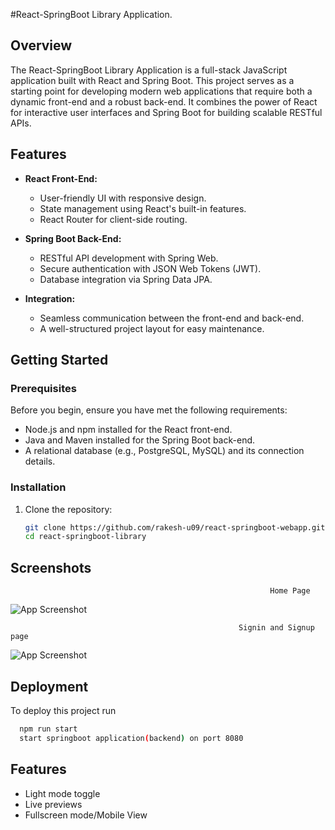 #React-SpringBoot Library Application.



## Overview

The React-SpringBoot Library Application is a full-stack JavaScript application built with React and Spring Boot. This project serves as a starting point for developing modern web applications that require both a dynamic front-end and a robust back-end. It combines the power of React for interactive user interfaces and Spring Boot for building scalable RESTful APIs.

## Features

- **React Front-End:**
  - User-friendly UI with responsive design.
  - State management using React's built-in features.
  - React Router for client-side routing.
  
- **Spring Boot Back-End:**
  - RESTful API development with Spring Web.
  - Secure authentication with JSON Web Tokens (JWT).
  - Database integration via Spring Data JPA.
  
- **Integration:**
  - Seamless communication between the front-end and back-end.
  - A well-structured project layout for easy maintenance.

## Getting Started

### Prerequisites

Before you begin, ensure you have met the following requirements:

- Node.js and npm installed for the React front-end.
- Java and Maven installed for the Spring Boot back-end.
- A relational database (e.g., PostgreSQL, MySQL) and its connection details.

### Installation

1. Clone the repository:

   ```bash
   git clone https://github.com/rakesh-u09/react-springboot-webapp.git
   cd react-springboot-library

## Screenshots

                                                              Home Page
![App Screenshot](https://github.com/rakesh-u09/Screenshoots/blob/master/15.10.2023_11.21.30_REC.png?raw=true)


                                                       Signin and Signup page
![App Screenshot](https://github.com/rakesh-u09/Screenshoots/blob/master/15.10.2023_11.36.57_REC.png?raw=true)



## Deployment

To deploy this project run

```bash
  npm run start
  start springboot application(backend) on port 8080
```


## Features

- Light mode toggle
- Live previews
- Fullscreen mode/Mobile View